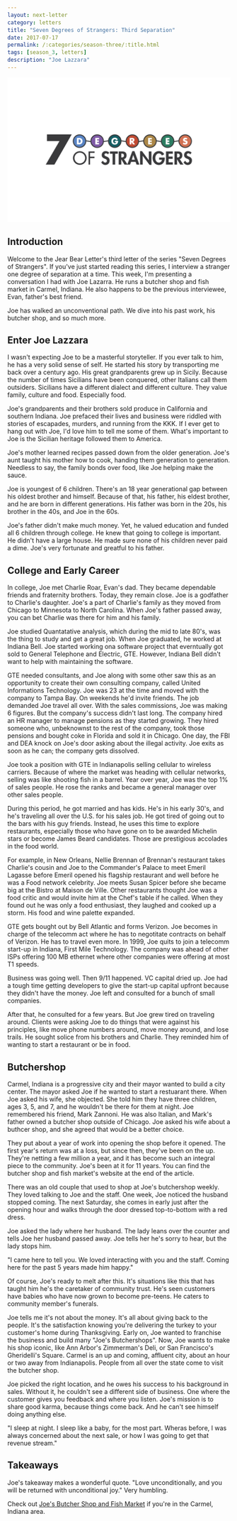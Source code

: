 ```yaml
---
layout: next-letter
category: letters
title: "Seven Degrees of Strangers: Third Separation"
date: 2017-07-17
permalink: /:categories/season-three/:title.html
tags: [season_3, letters]
description: "Joe Lazzara"
---
```


<img src="https://github.com/jermspeaks/jermspeaks.github.io/blob/master/assets/images/7_Degrees_Of_Strangers_Letterhead.png?raw=true" alt="7 Degrees of Strangers Letterhead" width="600" />

## Introduction

Welcome to the Jear Bear Letter's third letter of the series "Seven Degrees of Strangers". If you've just started reading this series, I interview a stranger one degree of separation at a time. This week, I'm presenting a conversation I had with Joe Lazarra. He runs a butcher shop and fish market in Carmel, Indiana. He also happens to be the previous interviewee, Evan, father's best friend.

Joe has walked an unconventional path. We dive into his past work, his butcher shop, and so much more.

## Enter Joe Lazzara

I wasn't expecting Joe to be a masterful storyteller. If you ever talk to him, he has a very solid sense of self. He started his story by transporting me back over a century ago. His great grandparents grew up in Sicily. Because the number of times Sicilians have been conquered, other Italians call them outsiders. Sicilians have a different dialect and different culture. They value family, culture and food. Especially food.

Joe's grandparents and their brothers sold produce in California and southern Indiana. Joe prefaced their lives and business were riddled with stories of escapades, murders, and running from the KKK. If I ever get to hang out with Joe, I'd love him to tell me some of them. What's important to Joe is the Sicilian heritage followed them to America. 

Joe's mother learned recipes passed down from the older generation. Joe's aunt taught his mother how to cook, handing them generation to generation. Needless to say, the family bonds over food, like Joe helping make the sauce.

Joe is youngest of 6 children. There's an 18 year generational gap between his oldest brother and himself. Because of that, his father, his eldest brother, and he are born in different generations. His father was born in the 20s, his brother in the 40s, and Joe in the 60s.

Joe's father didn't make much money. Yet, he valued education and funded all 6 children through college. He knew that going to college is important. He didn't have a large house. He made sure none of his children never paid a dime. Joe's very fortunate and greatful to his father. 

## College and Early Career

In college, Joe met Charlie Roar, Evan's dad. They became dependable friends and fraternity brothers. Today, they remain close. Joe is a godfather to Charlie's daughter. Joe's a part of Charlie's family as they moved from Chicago to Minnesota to North Carolina. When Joe's father passed away, you can bet Charlie was there for him and his family.

Joe studied Quantatative analysis, which during the mid to late
80's, was the thing to study and get a great job. When Joe graduated, he worked at Indiana Bell. Joe started working ona software project that everntually got sold to General Telephone and Electric, GTE. However, Indiana Bell didn't want to help with maintaining the software. 

GTE needed consultants, and Joe along with some other saw this as an opportunity to create their own consulting company, called United Informations Technology. Joe was 23 at the time and moved with the company to Tampa Bay. On weekends he'd invite friends. The job demanded Joe travel all over. With the sales commissions, Joe was making 6 figures. But the company's success didn't last long. The company hired an HR manager to manage pensions as they started growing. They hired someone who, unbeknownst to the rest of the company, took those pensions and bought coke in Florida and sold it in Chicago. One day, the FBI and DEA knock on Joe's door asking about the illegal activity. Joe exits as soon as he can; the company gets dissolved. 

Joe took a position with GTE in Indianapolis selling cellular to wireless carriers. Because of where the market was heading with cellular networks, selling was like shooting fish in a barrel. Year over year, Joe was the top 1% of sales people. He rose the ranks and became a general manager over other sales people. 

During this period, he got married and has kids. He's in his early 30's, and he's traveling all over the U.S. for his sales job. He got tired of going out to the bars with his guy friends. Instead, he uses this time to explore restaurants, especially those who have gone on to be awarded Michelin stars or become James Beard candidates. Those are prestigious accolades in the food world.

For example, in New Orleans, Nellie Brennan of Brennan's restaurant takes Charlie's cousin and Joe to the Commander's Palace to meet Emeril Lagasse before Emeril opened his flagship restaurant and well before he was a Food network celebrity. Joe meets Susan Spicer before she became big at the Bistro at Maison de Ville. Other restaurants thought Joe was a food critic and would invite him at the Chef's table if he called. When they found out he was only a food enthusiast, they laughed and cooked up a storm. His food and wine palette expanded.

GTE gets bought out by Bell Atlantic and forms Verizon. Joe becomes in charge of the telecomm act where he has to negotitate contracts on behalf of Verizon. He has to travel even more. In 1999, Joe quits to join a telecomm start-up in Indiana, First Mile Technology. The company was ahead of other ISPs offering 100 MB ethernet where other companies were offering at most T1 speeds. 

Business was going well. Then 9/11 happened. VC capital dried up. Joe had a tough time getting developers to give the start-up capital upfront because they didn't have the money. Joe left and consulted for a bunch of small companies.

After that, he consulted for a few years. But Joe grew tired on traveling
around. Clients were asking Joe to do things that were against his principles, like move phone numbers around, move money around, and lose trails. He sought solice from his brothers and Charlie. They reminded him of wanting to start a restaurant or be in food.

## Butchershop

Carmel, Indiana is a progressive city and their mayor wanted to build a city center. The mayor asked Joe if he wanted to start a restuarant there. When Joe asked his wife, she objected. She told him they have three children, ages 3, 5, and 7, and he wouldn't be there for them at night. Joe remembered his friend, Mark Zannoni. He was also Italian, and Mark's father owned a butcher shop outside of Chicago. Joe asked his wife about a buthcer shop, and she agreed that would be a better choice.

They put about a year of work into opening the shop before it opened. The first year's return was at a loss, but since then, they've been on the up. They're netting a few million a year, and it has become such an integral piece to the community. Joe's been at it for 11 years. You can find the butcher shop and fish market's website at the end of the article.

There was an old couple that used to shop at Joe's butchershop weekly. They loved talking to Joe and the staff. One week, Joe noticed the husband stopped coming. The next Saturday, she comes in early just after the opening hour and walks through the door dressed top-to-bottom with a red dress.

Joe asked the lady where her husband. The lady leans over the counter and tells Joe her husband passed away. Joe tells her he's sorry to hear, but the lady stops him. 

"I came here to tell you. We loved interacting with you and the staff. Coming here for the past 5 years made him happy."

Of course, Joe's ready to melt after this. It's situations like this that has taught him he's the caretaker of community trust. He's seen customers have babies who have now grown to become pre-teens. He caters to community member's funerals. 

Joe tells me it's not about the money. It's all about giving back to the people. It's the satisfaction knowing you're delivering the turkey to your customer's home during Thanksgiving. Early on, Joe wanted to franchise the business and build many "Joe's Butchershops". Now, Joe wants to make his shop iconic, like Ann Arbor's Zimmerman's Deli, or San Francisco's Gheridelli's Square. Carmel is an up and coming, affluent city, about an hour or two away from Indianapolis. People from all over the state come to visit the butcher shop.

Joe picked the right location, and he owes his success to his background in sales. Without it, he couldn't see a different side of business. One where the customer gives you feedback and where you listen. Joe's mission is to share good karma, because things come back. And he can't see himself doing anything else. 

"I sleep at night. I sleep like a baby, for the most part. Wheras before, I was always concerned about the next sale, or how I was going to get that revenue stream." 


## Takeaways

Joe's takeaway makes a wonderful quote. "Love unconditionally, and you will be returned with unconditional joy." Very humbling.

Check out [Joe's Butcher Shop and Fish Market](https://joesbutchershop.com/) if you're in the Carmel, Indiana area. 